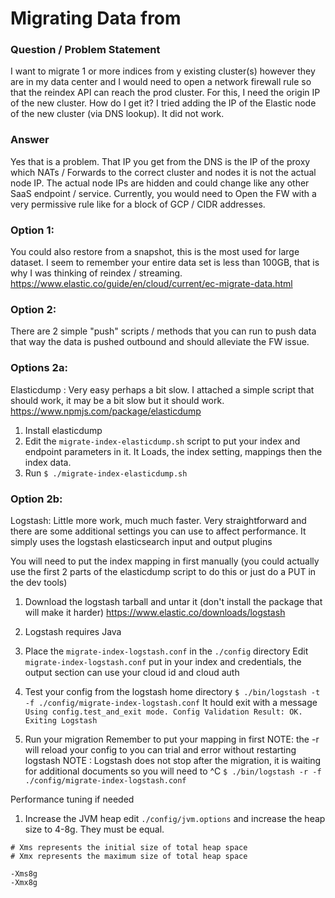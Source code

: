 # Migrating Data from 
### Question / Problem Statement
I want to migrate 1 or more indices from y existing  cluster(s) however they are in my data center and I would need to open a network firewall rule so that the reindex API can reach the prod cluster. For this, I need the origin IP of the new cluster. How do I get it? I tried adding the IP of the Elastic node of the new cluster (via DNS lookup). It did not work.

### Answer
Yes that is a problem. That IP you get from the DNS is the IP of the proxy which NATs / Forwards to the correct cluster and nodes it is not the actual node IP.  The actual node IPs are hidden and could change like any other SaaS endpoint / service. Currently, you would need to Open the FW with a very permissive rule like for a block of GCP / CIDR addresses.

### Option 1: 
You could also restore from a snapshot, this is the most used for large dataset. I seem to remember your entire data set is less than 100GB, that is why I was thinking of reindex / streaming.
https://www.elastic.co/guide/en/cloud/current/ec-migrate-data.html

### Option 2: 
There are 2 simple "push" scripts / methods that you can run to push data that way the data is pushed outbound and should alleviate the FW issue.

### Options 2a:
Elasticdump : Very easy perhaps a bit slow. I attached a simple script that should work, it may be a bit slow but it should work.
https://www.npmjs.com/package/elasticdump
1. Install elasticdump
2. Edit the `migrate-index-elasticdump.sh` script to put your index and endpoint parameters in it. It Loads, the index setting, mappings then the index data. 
3. Run `$ ./migrate-index-elasticdump.sh`

### Option 2b: 
Logstash: Little more work, much much faster. Very straightforward and there are some additional settings you can use to affect performance.  It simply uses the logstash elasticsearch input and output plugins

You will need to put the index mapping in first manually (you could actually use the first 2 parts of the elasticdump script to do this or just do a PUT in the dev tools)

1. Download the logstash tarball and untar it (don't install the package that will make it harder)
https://www.elastic.co/downloads/logstash
2. Logstash requires Java
3. Place the `migrate-index-logstash.conf` in the `./config` directory
Edit `migrate-index-logstash.conf` put in your index and credentials, the output section can use your cloud id and cloud auth
4. Test your config from the logstash home directory
`$ ./bin/logstash -t -f ./config/migrate-index-logstash.conf`
It hould exit with a message
`Using config.test_and_exit mode. Config Validation Result: OK. Exiting Logstash`

5. Run your migration
Remember to put your mapping in first
NOTE:  the -r will reload your config to you can trial and error without restarting logstash
NOTE : Logstash does not stop after the migration, it is waiting for additional documents so you will need to ^C
`$ ./bin/logstash -r -f ./config/migrate-index-logstash.conf`

Performance tuning if needed

1. Increase the JVM heap
edit `./config/jvm.options`
and increase the heap size to 4-8g. They must be equal.
```
# Xms represents the initial size of total heap space
# Xmx represents the maximum size of total heap space

-Xms8g
-Xmx8g
```
